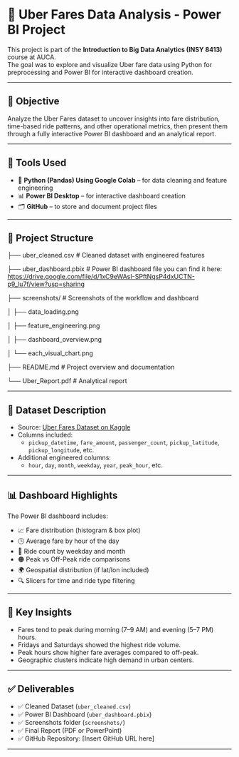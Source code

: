 # 🚕 Uber Fares Data Analysis - Power BI Project

This project is part of the **Introduction to Big Data Analytics (INSY 8413)** course at AUCA.  
The goal was to explore and visualize Uber fare data using Python for preprocessing and Power BI for interactive dashboard creation.

---

## 📌 Objective

Analyze the Uber Fares dataset to uncover insights into fare distribution, time-based ride patterns, and other operational metrics, then present them through a fully interactive Power BI dashboard and an analytical report.

---

## 🧰 Tools Used

- 🐍 **Python (Pandas) Using Google Colab** – for data cleaning and feature engineering
- 📊 **Power BI Desktop** – for interactive dashboard creation
- 🗂 **GitHub** – to store and document project files

---

## 📁 Project Structure

├── uber_cleaned.csv # Cleaned dataset with engineered features

├── uber_dashboard.pbix # Power BI dashboard file you can find it here: https://drive.google.com/file/d/1xC9eWAsI-SPftNqsP4dxUCTN-p9_lu7f/view?usp=sharing

├── screenshots/ # Screenshots of the workflow and dashboard

│ ├── data_loading.png

│ ├── feature_engineering.png

│ ├── dashboard_overview.png

│ └── each_visual_chart.png

├── README.md # Project overview and documentation

└── Uber_Report.pdf # Analytical report


---

## 🔎 Dataset Description

- Source: [Uber Fares Dataset on Kaggle](https://www.kaggle.com/datasets/yasserh/uber-fares-dataset)
- Columns included:
  - `pickup_datetime`, `fare_amount`, `passenger_count`, `pickup_latitude`, `pickup_longitude`, etc.
- Additional engineered columns:
  - `hour`, `day`, `month`, `weekday`, `year`, `peak_hour`, etc.

---

## 📊 Dashboard Highlights

The Power BI dashboard includes:
- 📈 Fare distribution (histogram & box plot)
- 🕒 Average fare by hour of the day
- 📅 Ride count by weekday and month
- 🟠 Peak vs Off-Peak ride comparisons
- 🌍 Geospatial distribution (if lat/lon included)
- 🔍 Slicers for time and ride type filtering

---

## 🧠 Key Insights

- Fares tend to peak during morning (7–9 AM) and evening (5–7 PM) hours.
- Fridays and Saturdays showed the highest ride volume.
- Peak hours show higher fare averages compared to off-peak.
- Geographic clusters indicate high demand in urban centers.

---

## ✅ Deliverables

- ✅ Cleaned Dataset (`uber_cleaned.csv`)
- ✅ Power BI Dashboard (`uber_dashboard.pbix`)
- ✅ Screenshots folder (`screenshots/`)
- ✅ Final Report (PDF or PowerPoint)
- ✅ GitHub Repository: [Insert GitHub URL here]

---

